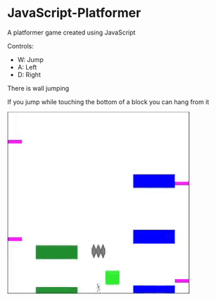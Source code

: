 # JavaScript-Platformer

A platformer game created using JavaScript

Controls: 
- W: Jump 
- A: Left 
- D: Right

There is wall jumping

If you jump while touching the bottom of a block you can hang from it

![Python program downloading & transcribing Lex Fridman podcasts. You see the name of each file as it is being downloaded/transcribed in a linux terminal](demo.gif)
